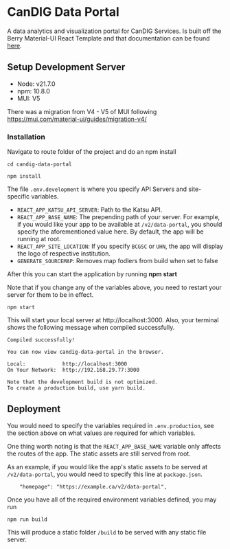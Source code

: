 # CanDIG Data Portal

A data analytics and visualization portal for CanDIG Services. Is built off the Berry Material-UI React Template and that documentation can be found [here](https://codedthemes.gitbook.io/berry/).

## Setup Development Server

-   Node: v21.7.0
-   npm: 10.8.0
-   MUI: V5

There was a migration from V4 - V5 of MUI following https://mui.com/material-ui/guides/migration-v4/

### Installation

Navigate to route folder of the project and do an npm install

```
cd candig-data-portal
```

```
npm install
```

The file `.env.development` is where you specify API Servers and site-specific variables.

-   `REACT_APP_KATSU_API_SERVER`: Path to the Katsu API.
-   `REACT_APP_BASE_NAME`: The prepending path of your server. For example, if you would like your app to be available at `/v2/data-portal`, you should specify the aforementioned value here. By default, the app will be running at root.
-   `REACT_APP_SITE_LOCATION`: If you specify `BCGSC` or `UHN`, the app will display the logo of respective institution.
-   `GENERATE_SOURCEMAP`: Removes map fodlers from build when set to false

After this you can start the application by running **npm start**

Note that if you change any of the variables above, you need to restart your server for them to be in effect.

```
npm start
```

This will start your local server at http://localhost:3000. Also, your terminal shows the following message when compiled successfully.

```
Compiled successfully!

You can now view candig-data-portal in the browser.

Local:            http://localhost:3000
On Your Network:  http://192.168.29.77:3000

Note that the development build is not optimized.
To create a production build, use yarn build.
```

## Deployment

You would need to specify the variables required in `.env.production`, see the section above on what values are required for which variables.

One thing worth noting is that the `REACT_APP_BASE_NAME` variable only affects the routes of the app. The static assets are still served from root.

As an example, if you would like the app's static assets to be served at `/v2/data-portal`, you would need to specify this line at `package.json`.

```
    "homepage": "https://example.ca/v2/data-portal",
```

Once you have all of the required environment variables defined, you may run

```
npm run build
```

This will produce a static folder `/build` to be served with any static file server.
